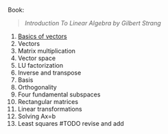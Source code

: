 Book: 
>_Introduction To Linear Algebra by Gilbert Strang_  

1. [Basics of vectors](./Vectors%20Basics.md)
2. Vectors
3. Matrix multiplication
4. Vector space
5. LU factorization
6. Inverse and transpose
7. Basis
8. Orthogonality
9. Four fundamental subspaces
10. Rectangular matrices
11. Linear transformations
12. Solving Ax=b
13. Least squares
#TODO revise and add
